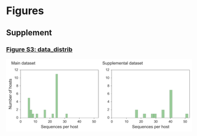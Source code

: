 # Figures

## Supplement

### [Figure S3: data_distrib](supplement/data_distrib.ipynb)

![](png/FigS3_data_distrib.png)
